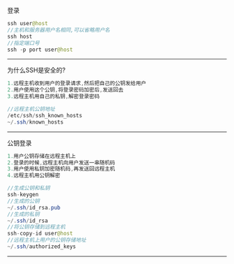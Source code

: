 登录

```java
ssh user@host
//主机和服务器用户名相同,可以省略用户名
ssh host
//指定端口号
ssh -p port user@host
```

---

为什么SSH是安全的?

```java
1.远程主机收到用户的登录请求,然后把自己的公钥发给用户
2.用户使用这个公钥,将登录密码加密后,发送回去
3.远程主机用自己的私钥,解密登录密码

//远程主机公钥地址
/etc/ssh/ssh_known_hosts
~/.ssh/known_hosts
```

---

公钥登录

```java
1.用户公钥存储在远程主机上
2.登录的时候,远程主机向用户发送一串随机码
3.用户使用私钥加密随机码,再发送回远程主机
4.远程主机用公钥解密

//生成公钥和私钥
ssh-keygen
//生成的公钥
~/.ssh/id_rsa.pub
//生成的私钥
~/.ssh/id_rsa
//将公钥存储到远程主机
ssh-copy-id user@host
//远程主机上用户的公钥存储地址
~/.ssh/authorized_keys
```

---

